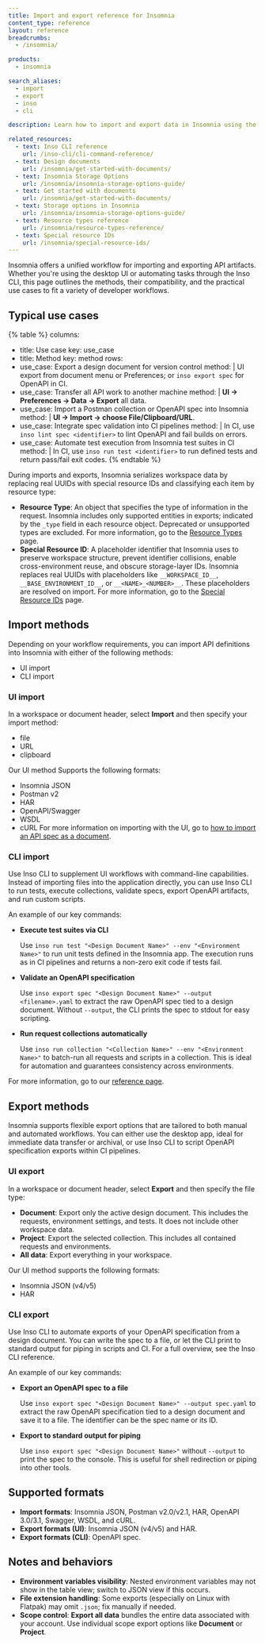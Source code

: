```yaml
---
title: Import and export reference for Insomnia
content_type: reference
layout: reference
breadcrumbs:
  - /insomnia/

products:
  - insomnia

search_aliases:
  - import
  - export
  - inso
  - cli

description: Learn how to import and export data in Insomnia using the UI and the Inso CLI, and which formats are supported.

related_resources:
  - text: Inso CLI reference
    url: /inso-cli/cli-command-reference/
  - text: Design documents
    url: /insomnia/get-started-with-documents/
  - text: Insomnia Storage Options
    url: /insomnia/insomnia-storage-options-guide/
  - text: Get started with documents
    url: /insomnia/get-started-with-documents/
  - text: Storage options in Insomnia
    url: /insomnia/insomnia-storage-options-guide/
  - text: Resource types reference
    url: /insomnia/resource-types-reference/
  - text: Special resource IDs
    url: /insomnia/special-resource-ids/
---
```


Insomnia offers a unified workflow for importing and exporting API artifacts. Whether you're using the desktop UI or automating tasks through the Inso CLI, this page outlines the methods, their compatibility, and the practical use cases to fit a variety of developer workflows.

## Typical use cases

<!-- vale off -->
{% table %}
columns:
  - title: Use case
    key: use_case
  - title: Method
    key: method
rows:
  - use_case: Export a design document for version control
    method: |
      UI export from document menu or Preferences; or `inso export spec` for OpenAPI in CI.
  - use_case: Transfer all API work to another machine
    method: |
      **UI → Preferences → Data → Export** all data.
  - use_case: Import a Postman collection or OpenAPI spec into Insomnia
    method: |
      **UI → Import → choose File/Clipboard/URL**.
  - use_case: Integrate spec validation into CI pipelines
    method: |
      In CI, use `inso lint spec <identifier>` to lint OpenAPI and fail builds on errors.
  - use_case: Automate test execution from Insomnia test suites in CI
    method: |
      In CI, use `inso run test <identifier>` to run defined tests and return pass/fail exit codes.
{% endtable %}
<!-- vale on -->

During imports and exports, Insomnia serializes workspace data by replacing real UUIDs with special resource IDs and classifying each item by resource type:
- **Resource Type**: An object that specifies the type of information in the request. Insomnia includes only supported entities in exports; indicated by the `_type` field in each resource object. Deprecated or unsupported types are excluded. For more information, go to the [Resource Types](/insomnia/resource-types-reference/) page.
- **Special Resource ID**: A placeholder identifier that Insomnia uses to preserve workspace structure, prevent identifier collisions, enable cross-environment reuse, and obscure storage-layer IDs. Insomnia replaces real UUIDs with placeholders like `__WORKSPACE_ID__`, `__BASE_ENVIRONMENT_ID__`, or `__<NAME>_<NUMBER>__`. These placeholders are resolved on import. For more information, go to the [Special Resource IDs](/insomnia/special-resource-ids/) page.

## Import methods

Depending on your workflow requirements, you can import API definitions into Insomnia with either of the following methods:
- UI import
- CLI import

### UI import
In a workspace or document header, select **Import** and then specify your import method:
- file
- URL
- clipboard

Our UI method Supports the following formats:
- Insomnia JSON
- Postman v2
- HAR
- OpenAPI/Swagger
- WSDL
- cURL
For more information on importing with the UI, go to [how to import an API spec as a document](/how-to/import-an-api-spec-as-a-document/).

### CLI import
Use Inso CLI to supplement UI workflows with command-line capabilities. Instead of importing files into the application directly, you can use Inso CLI to run tests, execute collections, validate specs, export OpenAPI artifacts, and run custom scripts.

An example of our key commands:
* **Execute test suites via CLI**

  Use `inso run test "<Design Document Name>" --env "<Environment Name>"` to run unit tests defined in the Insomnia app. The execution runs as in CI pipelines and returns a non-zero exit code if tests fail.
* **Validate an OpenAPI specification**

  Use `inso export spec "<Design Document Name>" --output <filename>.yaml` to extract the raw OpenAPI spec tied to a design document. Without `--output`, the CLI prints the spec to stdout for easy scripting.
* **Run request collections automatically**

  Use `inso run collection "<Collection Name>" --env "<Environment Name>"` to batch-run all requests and scripts in a collection. This is ideal for automation and guarantees consistency across environments.

For more information, go to our [reference page](/inso-cli/).

## Export methods

Insomnia supports flexible export options that are tailored to both manual and automated workflows. You can either use the desktop app, ideal for immediate data transfer or archival, or use Inso CLI to script OpenAPI specification exports within CI pipelines.

### UI export
In a workspace or document header, select **Export**  and then specify the file type:
- **Document**: Export only the active design document. This includes the requests, environment settings, and tests. It does not include other workspace data.
- **Project**: Export the selected collection. This includes all contained requests and environments.
- **All data**: Export everything in your workspace.

Our UI method supports the following formats:
- Insomnia JSON (v4/v5)
- HAR

### CLI export
Use Inso CLI to automate exports of your OpenAPI specification from a design document. You can write the spec to a file, or let the CLI print to standard output for piping in scripts and CI. For a full overview, see the Inso CLI reference.

An example of our key commands:
* **Export an OpenAPI spec to a file**
  
  Use `inso export spec "<Design Document Name>" --output spec.yaml` to extract the raw OpenAPI specification tied to a design document and save it to a file. The identifier can be the spec name or its ID.

* **Export to standard output for piping**
  
  Use `inso export spec "<Design Document Name>"` without `--output` to print the spec to the console. This is useful for shell redirection or piping into other tools. 

## Supported formats

- **Import formats**: Insomnia JSON, Postman v2.0/v2.1, HAR, OpenAPI 3.0/3.1, Swagger, WSDL, and cURL.
- **Export formats (UI)**: Insomnia JSON (v4/v5) and  HAR.
- **Export formats (CLI)**: OpenAPI spec.

## Notes and behaviors

- **Environment variables visibility**: Nested environment variables may not show in the table view; switch to JSON view if this occurs.
- **File extension handling**: Some exports (especially on Linux with Flatpak) may omit `.json`; fix manually if needed.
- **Scope control**: **Export all data** bundles the entire data associated with your account. Use individual scope export options like **Document** or **Project**.
